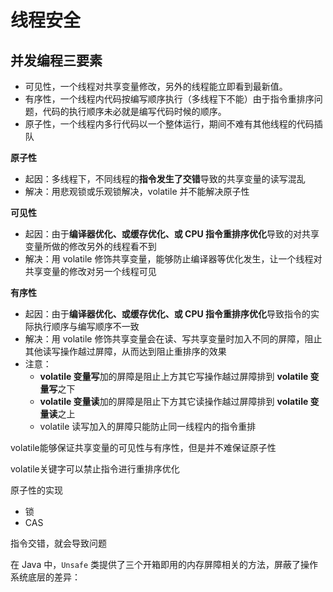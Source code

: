 # 线程安全



## 并发编程三要素

- 可见性，一个线程对共享变量修改，另外的线程能立即看到最新值。
- 有序性，一个线程内代码按编写顺序执行（多线程下不能）由于指令重排序问题，代码的执行顺序未必就是编写代码时候的顺序。
- 原子性，一个线程内多行代码以一个整体运行，期间不难有其他线程的代码插队



**原子性**

* 起因：多线程下，不同线程的**指令发生了交错**导致的共享变量的读写混乱
* 解决：用悲观锁或乐观锁解决，volatile 并不能解决原子性

**可见性**

* 起因：由于**编译器优化、或缓存优化、或 CPU 指令重排序优化**导致的对共享变量所做的修改另外的线程看不到
* 解决：用 volatile 修饰共享变量，能够防止编译器等优化发生，让一个线程对共享变量的修改对另一个线程可见

**有序性**

* 起因：由于**编译器优化、或缓存优化、或 CPU 指令重排序优化**导致指令的实际执行顺序与编写顺序不一致
* 解决：用 volatile 修饰共享变量会在读、写共享变量时加入不同的屏障，阻止其他读写操作越过屏障，从而达到阻止重排序的效果
* 注意：
  * **volatile 变量写**加的屏障是阻止上方其它写操作越过屏障排到 **volatile 变量写**之下
  * **volatile 变量读**加的屏障是阻止下方其它读操作越过屏障排到 **volatile 变量读**之上
  * volatile 读写加入的屏障只能防止同一线程内的指令重排



volatile能够保证共享变量的可见性与有序性，但是并不难保证原子性

volatile关键字可以禁止指令进行重排序优化

原子性的实现

- 锁
- CAS



指令交错，就会导致问题



在 Java 中，`Unsafe` 类提供了三个开箱即用的内存屏障相关的方法，屏蔽了操作系统底层的差异：



